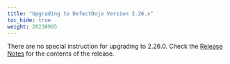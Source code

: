 ```yaml
---
title: "Upgrading to DefectDojo Version 2.26.x"
toc_hide: true
weight: 20230905
---
```

There are no special instruction for upgrading to 2.26.0. Check the [Release Notes](https://github.com/DefectDojo/django-DefectDojo/releases/tag/2.26.0) for the contents of the release.
